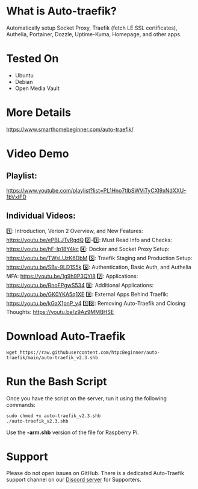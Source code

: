 # What is Auto-traefik?
Automatically setup Socket Proxy, Traefik (fetch LE SSL certificates), Authelia, Portainer, Dozzle, Uptime-Kuma, Homepage, and other apps. 

# Tested On
<ul>
<li>Ubuntu</li>
<li>Debian</li>
<li>Open Media Vault</li>
</ul>

# More Details
https://www.smarthomebeginner.com/auto-traefik/

# Video Demo
## Playlist:
https://www.youtube.com/playlist?list=PL1Hno7tIbSWViTyCXl9xNdXXU-1bVxIFD

## Individual Videos:
1️⃣: Introduction, Verion 2 Overview, and New Features: https://youtu.be/ePBLJTyRgdQ
2️⃣-3️⃣: Must Read Info and Checks: https://youtu.be/hF-Ip18Y4kc
4️⃣: Docker and Socket Proxy Setup: https://youtu.be/TWsLUzK6DbM
5️⃣: Traefik Staging and Production Setup: https://youtu.be/SBv-9LD1S5k
6️⃣: Authentication, Basic Auth, and Authelia MFA: https://youtu.be/1g9h9P3QYl8
7️⃣: Applications: https://youtu.be/RnoFPgwS534
8️⃣: Additional Applications: https://youtu.be/GK0YKA5q1XE
9️⃣: External Apps Behind Traefik: https://youtu.be/kGaX1pnP_y4
1️⃣0️⃣: Removing Auto-Traefik and Closing Thoughts: https://youtu.be/z9Az9MMBHSE

# Download Auto-Traefik
```
wget https://raw.githubusercontent.com/htpcBeginner/auto-traefik/main/auto-traefik_v2.3.shb
```
# Run the Bash Script
Once you have the script on the server, run it using the following commands:
```
sudo chmod +x auto-traefik_v2.3.shb
./auto-traefik_v2.3.shb
```

Use the <strong>-arm.shb</strong> version of the file for Raspberry Pi. 

# Support
Please do not open issues on GitHub. There is a dedicated Auto-Traefik support channel on our [Discord server](https://www.smarthomebeginner.com/discord/) for Supporters.